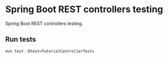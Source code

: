 # Spring Boot REST controllers testing

Spring Boot REST controllers testing.

## Run tests
```
mvn test -Dtest=TutorialControllerTests
```

